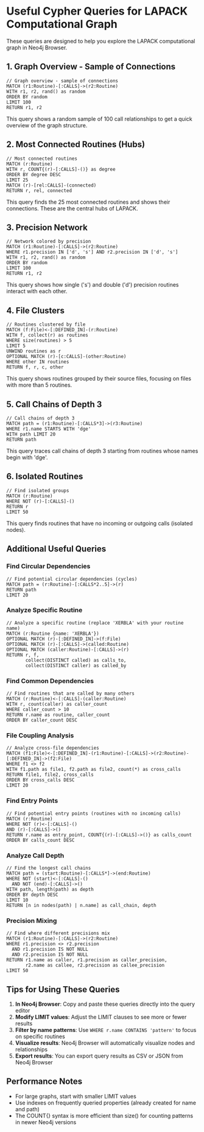 # Useful Cypher Queries for LAPACK Computational Graph

These queries are designed to help you explore the LAPACK computational graph in Neo4j Browser.

## 1. Graph Overview - Sample of Connections

```cypher
// Graph overview - sample of connections
MATCH (r1:Routine)-[:CALLS]->(r2:Routine)
WITH r1, r2, rand() as random
ORDER BY random
LIMIT 100
RETURN r1, r2
```

This query shows a random sample of 100 call relationships to get a quick overview of the graph structure.

## 2. Most Connected Routines (Hubs)

```cypher
// Most connected routines
MATCH (r:Routine)
WITH r, COUNT{(r)-[:CALLS]-()} as degree
ORDER BY degree DESC
LIMIT 25
MATCH (r)-[rel:CALLS]-(connected)
RETURN r, rel, connected
```

This query finds the 25 most connected routines and shows their connections. These are the central hubs of LAPACK.

## 3. Precision Network

```cypher
// Network colored by precision
MATCH (r1:Routine)-[:CALLS]->(r2:Routine)
WHERE r1.precision IN ['d', 's'] AND r2.precision IN ['d', 's']
WITH r1, r2, rand() as random
ORDER BY random
LIMIT 100
RETURN r1, r2
```

This query shows how single ('s') and double ('d') precision routines interact with each other.

## 4. File Clusters

```cypher
// Routines clustered by file
MATCH (f:File)<-[:DEFINED_IN]-(r:Routine)
WITH f, collect(r) as routines
WHERE size(routines) > 5
LIMIT 5
UNWIND routines as r
OPTIONAL MATCH (r)-[c:CALLS]-(other:Routine)
WHERE other IN routines
RETURN f, r, c, other
```

This query shows routines grouped by their source files, focusing on files with more than 5 routines.

## 5. Call Chains of Depth 3

```cypher
// Call chains of depth 3
MATCH path = (r1:Routine)-[:CALLS*3]->(r3:Routine)
WHERE r1.name STARTS WITH 'dge'
WITH path LIMIT 20
RETURN path
```

This query traces call chains of depth 3 starting from routines whose names begin with 'dge'.

## 6. Isolated Routines

```cypher
// Find isolated groups
MATCH (r:Routine)
WHERE NOT (r)-[:CALLS]-()
RETURN r
LIMIT 50
```

This query finds routines that have no incoming or outgoing calls (isolated nodes).

## Additional Useful Queries

### Find Circular Dependencies

```cypher
// Find potential circular dependencies (cycles)
MATCH path = (r:Routine)-[:CALLS*2..5]->(r)
RETURN path
LIMIT 20
```

### Analyze Specific Routine

```cypher
// Analyze a specific routine (replace 'XERBLA' with your routine name)
MATCH (r:Routine {name: 'XERBLA'})
OPTIONAL MATCH (r)-[:DEFINED_IN]->(f:File)
OPTIONAL MATCH (r)-[:CALLS]->(called:Routine)
OPTIONAL MATCH (caller:Routine)-[:CALLS]->(r)
RETURN r, f, 
       collect(DISTINCT called) as calls_to,
       collect(DISTINCT caller) as called_by
```

### Find Common Dependencies

```cypher
// Find routines that are called by many others
MATCH (r:Routine)<-[:CALLS]-(caller:Routine)
WITH r, count(caller) as caller_count
WHERE caller_count > 10
RETURN r.name as routine, caller_count
ORDER BY caller_count DESC
```

### File Coupling Analysis

```cypher
// Analyze cross-file dependencies
MATCH (f1:File)<-[:DEFINED_IN]-(r1:Routine)-[:CALLS]->(r2:Routine)-[:DEFINED_IN]->(f2:File)
WHERE f1 <> f2
WITH f1.path as file1, f2.path as file2, count(*) as cross_calls
RETURN file1, file2, cross_calls
ORDER BY cross_calls DESC
LIMIT 20
```

### Find Entry Points

```cypher
// Find potential entry points (routines with no incoming calls)
MATCH (r:Routine)
WHERE NOT (r)<-[:CALLS]-()
AND (r)-[:CALLS]->()
RETURN r.name as entry_point, COUNT{(r)-[:CALLS]->()} as calls_count
ORDER BY calls_count DESC
```

### Analyze Call Depth

```cypher
// Find the longest call chains
MATCH path = (start:Routine)-[:CALLS*]->(end:Routine)
WHERE NOT (start)<-[:CALLS]-() 
  AND NOT (end)-[:CALLS]->()
WITH path, length(path) as depth
ORDER BY depth DESC
LIMIT 10
RETURN [n in nodes(path) | n.name] as call_chain, depth
```

### Precision Mixing

```cypher
// Find where different precisions mix
MATCH (r1:Routine)-[:CALLS]->(r2:Routine)
WHERE r1.precision <> r2.precision
  AND r1.precision IS NOT NULL 
  AND r2.precision IS NOT NULL
RETURN r1.name as caller, r1.precision as caller_precision,
       r2.name as callee, r2.precision as callee_precision
LIMIT 50
```

## Tips for Using These Queries

1. **In Neo4j Browser**: Copy and paste these queries directly into the query editor
2. **Modify LIMIT values**: Adjust the LIMIT clauses to see more or fewer results
3. **Filter by name patterns**: Use `WHERE r.name CONTAINS 'pattern'` to focus on specific routines
4. **Visualize results**: Neo4j Browser will automatically visualize nodes and relationships
5. **Export results**: You can export query results as CSV or JSON from Neo4j Browser

## Performance Notes

- For large graphs, start with smaller LIMIT values
- Use indexes on frequently queried properties (already created for name and path)
- The COUNT{} syntax is more efficient than size() for counting patterns in newer Neo4j versions